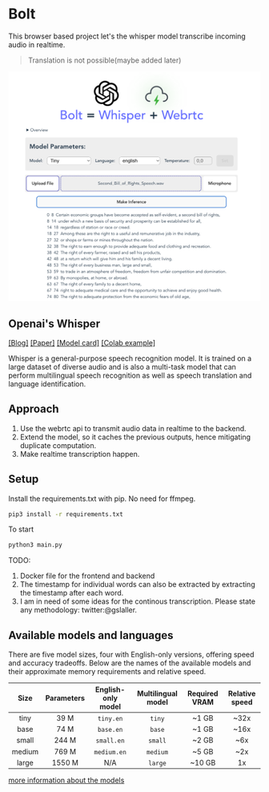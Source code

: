 # Bolt

This browser based project let's the whisper model transcribe incoming audio in realtime.

> Translation is not possible(maybe added later)

![Screenshot](assets/screenshot.png)

## Openai's Whisper

[[Blog]](https://openai.com/blog/whisper)
[[Paper]](https://arxiv.org/abs/2212.04356)
[[Model card]](model-card.md)
[[Colab example]](https://colab.research.google.com/github/openai/whisper/blob/master/notebooks/LibriSpeech.ipynb)

Whisper is a general-purpose speech recognition model. It is trained on a large dataset of diverse audio and is also a multi-task model that can perform multilingual speech recognition as well as speech translation and language identification.

## Approach

1. Use the webrtc api to transmit audio data in realtime to the backend.
2. Extend the model, so it caches the previous outputs, hence mitigating duplicate computation.
3. Make realtime transcription happen.

## Setup

Install the requirements.txt with pip. No need for ffmpeg.

```bash
pip3 install -r requirements.txt
```

To start

```bash
python3 main.py
```

TODO:

1. Docker file for the frontend and backend
2. The timestamp for individual words can also be extracted by extracting the timestamp after each word. 
3. I am in need of some ideas for the continous transcription. Please state any methodology: twitter:@gslaller.

## Available models and languages

There are five model sizes, four with English-only versions, offering speed and accuracy tradeoffs. Below are the names of the available models and their approximate memory requirements and relative speed.

|  Size  | Parameters | English-only model | Multilingual model | Required VRAM | Relative speed |
| :----: | :--------: | :----------------: | :----------------: | :-----------: | :------------: |
|  tiny  |    39 M    |     `tiny.en`      |       `tiny`       |     ~1 GB     |      ~32x      |
|  base  |    74 M    |     `base.en`      |       `base`       |     ~1 GB     |      ~16x      |
| small  |   244 M    |     `small.en`     |      `small`       |     ~2 GB     |      ~6x       |
| medium |   769 M    |    `medium.en`     |      `medium`      |     ~5 GB     |      ~2x       |
| large  |   1550 M   |        N/A         |      `large`       |    ~10 GB     |       1x       |

[more information about the models](model-card.md)
